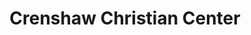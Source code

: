 ---
layout: base
permalink: locations/{{ California | slug }}/{{ Los Angeles | slug }}/{{ Crenshaw Christian Center | punc | slug }}/
tags: locations
title: Crenshaw Christian Center
---